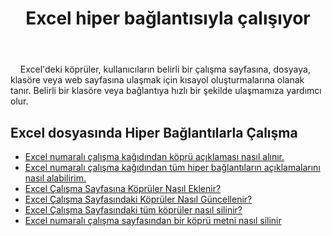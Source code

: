 ﻿---
title: Excel hiper bağlantısıyla çalışıyor
second_title: Documen
type: docs
linktitle: Köprü metni
url: /tr/hyperlinks/
aliases: [/working-with-hyperlinks/,/working-with-hyperlink/]
keywords: REST API, hyperlinks, spreadsheets, exce
description: "Cells. Excel için API Bulutu: Excel dosyasındaki hiper bağlantılarla çalışma"
weight: 100
kwords: Excel, Office Bulut, REST API, Elektronik Tablo, PDF, CSV, Json, Markdown, Köprüler
---
&nbsp;&nbsp;&nbsp;&nbsp;Excel'deki köprüler, kullanıcıların belirli bir çalışma sayfasına, dosyaya, klasöre veya web sayfasına ulaşmak için kısayol oluşturmalarına olanak tanır. Belirli bir klasöre veya bağlantıya hızlı bir şekilde ulaşmamıza yardımcı olur.

## Excel dosyasında Hiper Bağlantılarla Çalışma

- [Excel numaralı çalışma kağıdından köprü açıklaması nasıl alınır.](/cells/tr/hyperlinks/get/)
- [Excel numaralı çalışma kağıdından tüm hiper bağlantıların açıklamalarını nasıl alabilirim.](/cells/tr/hyperlinks/get-all/)
- [Excel Çalışma Sayfasına Köprüler Nasıl Eklenir?](/cells/tr/hyperlinks/add/)
- [Excel Çalışma Sayfasındaki Köprüler Nasıl Güncellenir?](/cells/tr/hyperlinks/update/)
- [Excel Çalışma Sayfasındaki tüm köprüler nasıl silinir?](/cells/tr//hyperlinks/clear/)
- [Excel numaralı çalışma sayfasından bir köprü metni nasıl silinir](/cells/tr//hyperlinks/delete/)
